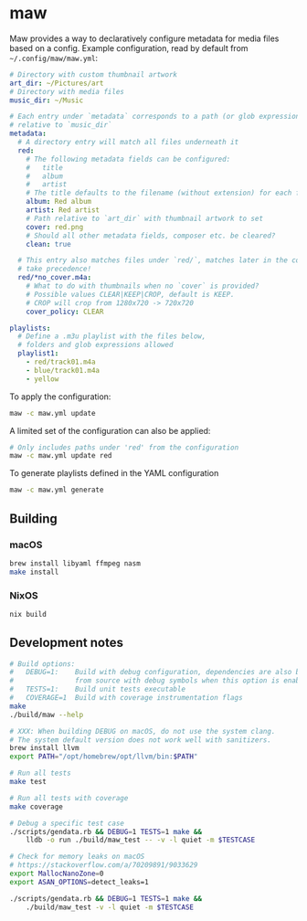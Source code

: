 # maw
Maw provides a way to declaratively configure metadata for media files based on
a config. Example configuration, read by default from `~/.config/maw/maw.yml`:

```yaml
# Directory with custom thumbnail artwork
art_dir: ~/Pictures/art
# Directory with media files
music_dir: ~/Music

# Each entry under `metadata` corresponds to a path (or glob expression)
# relative to `music_dir`
metadata:
  # A directory entry will match all files underneath it
  red:
    # The following metadata fields can be configured:
    #   title
    #   album
    #   artist
    # The title defaults to the filename (without extension) for each file.
    album: Red album
    artist: Red artist
    # Path relative to `art_dir` with thumbnail artwork to set
    cover: red.png
    # Should all other metadata fields, composer etc. be cleared?
    clean: true

  # This entry also matches files under `red/`, matches later in the configuration
  # take precedence!
  red/*no_cover.m4a:
    # What to do with thumbnails when no `cover` is provided?
    # Possible values CLEAR|KEEP|CROP, default is KEEP.
    # CROP will crop from 1280x720 -> 720x720
    cover_policy: CLEAR

playlists:
  # Define a .m3u playlist with the files below,
  # folders and glob expressions allowed
  playlist1:
    - red/track01.m4a
    - blue/track01.m4a
    - yellow
```

To apply the configuration:
```bash
maw -c maw.yml update
```

A limited set of the configuration can also be applied:
```bash
# Only includes paths under 'red' from the configuration
maw -c maw.yml update red
```

To generate playlists defined in the YAML configuration
```bash
maw -c maw.yml generate
```

## Building

### macOS
```bash
brew install libyaml ffmpeg nasm
make install
```

### NixOS
```bash
nix build
```

## Development notes
```bash
# Build options:
#   DEBUG=1:    Build with debug configuration, dependencies are also built
#               from source with debug symbols when this option is enabled
#   TESTS=1:    Build unit tests executable
#   COVERAGE=1  Build with coverage instrumentation flags
make
./build/maw --help

# XXX: When building DEBUG on macOS, do not use the system clang.
# The system default version does not work well with sanitizers.
brew install llvm
export PATH="/opt/homebrew/opt/llvm/bin:$PATH"

# Run all tests
make test

# Run all tests with coverage
make coverage

# Debug a specific test case
./scripts/gendata.rb && DEBUG=1 TESTS=1 make &&
    lldb -o run ./build/maw_test -- -v -l quiet -m $TESTCASE

# Check for memory leaks on macOS
# https://stackoverflow.com/a/70209891/9033629
export MallocNanoZone=0
export ASAN_OPTIONS=detect_leaks=1

./scripts/gendata.rb && DEBUG=1 TESTS=1 make &&
    ./build/maw_test -v -l quiet -m $TESTCASE
```
